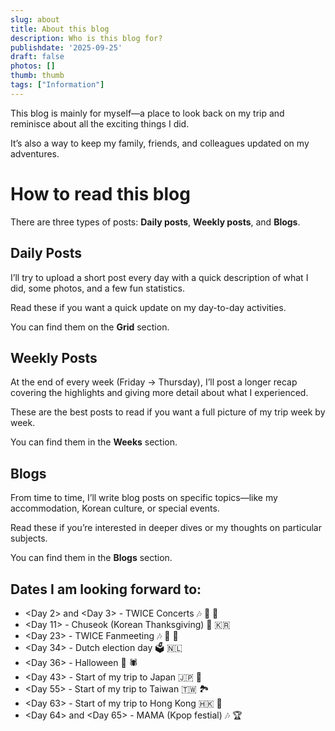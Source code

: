 ```yaml
---
slug: about
title: About this blog
description: Who is this blog for?
publishdate: '2025-09-25'
draft: false
photos: []
thumb: thumb
tags: ["Information"]
---
```


This blog is mainly for myself—a place to look back on my trip and reminisce about all the exciting things I did.  

It’s also a way to keep my family, friends, and colleagues updated on my adventures.  

# How to read this blog

There are three types of posts: **Daily posts**, **Weekly posts**, and **Blogs**.  

## Daily Posts
I’ll try to upload a short post every day with a quick description of what I did, some photos, and a few fun statistics.  

Read these if you want a quick update on my day-to-day activities.  

You can find them on the **Grid** section.  

## Weekly Posts
At the end of every week (Friday → Thursday), I’ll post a longer recap covering the highlights and giving more detail about what I experienced.  

These are the best posts to read if you want a full picture of my trip week by week.  

You can find them in the **Weeks** section.  

## Blogs
From time to time, I’ll write blog posts on specific topics—like my accommodation, Korean culture, or special events.  

Read these if you’re interested in deeper dives or my thoughts on particular subjects.  

You can find them in the **Blogs** section.  

## Dates I am looking forward to:
- <Day 2> and <Day 3> - TWICE Concerts 🎶 🧡 🩷
- <Day 11> - Chuseok (Korean Thanksgiving) 🍂 🇰🇷
- <Day 23> - TWICE Fanmeeting 🎶 🧡 🩷
- <Day 34> - Dutch election day 🗳️ 🇳🇱
- <Day 36> - Halloween  🎃 🕷️
- <Day 43> - Start of my trip to Japan  🇯🇵 🍣
- <Day 55> - Start of my trip to Taiwan 🇹🇼 🏞️
- <Day 63> - Start of my trip to Hong Kong 🇭🇰 🌆
- <Day 64> and <Day 65> - MAMA (Kpop festial) 🎶 🏆
